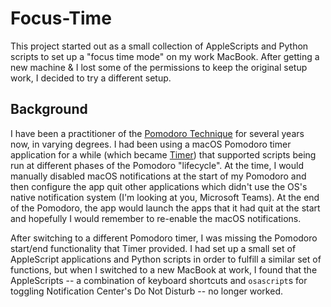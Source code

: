 # Focus-Time

This project started out as a small collection of AppleScripts and Python scripts to set up a "focus time mode" on my work MacBook. After getting a new machine &amp; I lost some of the permissions to keep the original setup work, I decided to try a different setup.

## Background

I have been a practitioner of the [Pomodoro Technique](https://en.wikipedia.org/wiki/Pomodoro_Technique) for several years now, in varying degrees. I had been using a macOS Pomodoro timer application for a while (which became [Timer](https://apps.apple.com/us/app/timer-insp-by-pomodoro-tech/id799574890?mt=12)) that supported scripts being run at different phases of the Pomodoro "lifecycle". At the time, I would manually disabled macOS notifications at the start of my Pomodoro and then configure the app quit other applications which didn't use the OS's native notification system (I'm looking at you, Microsoft Teams). At the end of the Pomodoro, the app would launch the apps that it had quit at the start and hopefully I would remember to re-enable the macOS notifications.

After switching to a different Pomodoro timer, I was missing the Pomodoro start/end functionality that Timer provided. I had set up a small set of AppleScript applications and Python scripts in order to fulfill a similar set of functions, but when I switched to a new MacBook at work, I found that the AppleScripts -- a combination of keyboard shortcuts and `osascript`s for toggling Notification Center's Do Not Disturb -- no longer worked.